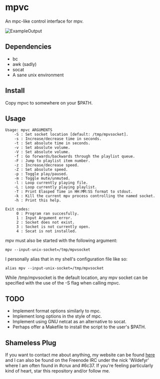 mpvc
====

An mpc-like control interface for mpv.

![ExampleOutput](https://github.com/Wildefyr/mpvc/blob/master/exampleOutput.png)

Dependencies
------------

- bc
- awk (sadly)
- socat 
- A sane unix environment

Install
-------

Copy mpvc to somewhere on your $PATH.

Usage
-----

```
Usage: mpvc ARGUMENTS
    -S : Set socket location [default: /tmp/mpvsocket].
    -s : Increase/decrease time in seconds.
    -t : Set absolute time in seconds.
    -v : Set absolute volume.
    -V : Set absolute volume.
    -f : Go forwards/backwards through the playlist queue.
    -F : Jump to playlist item number.
    -z : Increase/decrease speed.
    -Z : Set absolute speed.
    -p : Toggle play/paused.
    -m : Toggle mute/unmuted.
    -l : Loop currently playing file.
    -L : Loop currently playing playlist.
    -T : Print Elasped Time in HH:MM:SS format to stdout.
    -k : Kill the current mpv process controlling the named socket.
    -h : Print this help.

Exit codes:
     0 : Program ran succesfully.
     1 : Input Argument error.
     2 : Socket does not exist.
     3 : Socket is not currently open.
     4 : Socat is not installed.
```

mpv must also be started with the following argument:

`mpv --input-unix-socket=/tmp/mpvsocket`

I personally alias that in my shell's configuration file like so:

`alias mpv --input-unix-socket=/tmp/mpvsocket`

While /tmp/mpvsocket is the default location, any mpv socket can be specified
with the use of the -S flag when calling mpvc.

TODO
----

- Implement format options similarly to mpc.
- Implement long options in the style of mpc.
- Implement using GNU netcat as an alternative to socat.
- Perhaps offer a Makefile to install the script to the user's $PATH.

Shameless Plug
--------------

If you want to contact me about anything, my website can be found
[here](http://wildefyr.net) and I can also be found on the Freenode IRC under
the nick 'Wildefyr' where I am often found in #crux and #6c37. If you're
feeling particularly kind of heart, star this repository and/or follow me.
